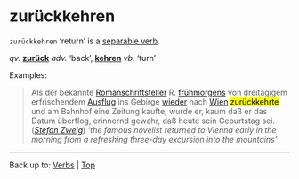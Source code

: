 # zurückkehren

`zurückkehren` ‘return’ is a [separable verb](../../separableVerbs.md).

*qv.* **[zurück](../../../adverbs/z/zu/zurueck.md)** *adv.* ‘back’, **[kehren](../../k/ke/kehren.md)** *vb.* ‘turn’

Examples:

> Als der bekannte [Romanschriftsteller](../../../nouns/r/ro/Romanschriftsteller.md) R. [frühmorgens](../../../adverbs/f/fr/fruehmorgens.md) von dreitägigem erfrischendem [Ausflug](../../../nouns/a/au/Ausflug.md) ins Gebirge [wieder](../../../adverbs/w/wi/wieder.md) nach [Wien](../../../nouns/w/wi/Wien.md) <mark>zurückkehrte</mark> und am Bahnhof eine Zeitung kaufte, wurde er, kaum daß er das Datum überflog, erinnernd gewahr, daß heute sein Geburtstag sei.  (*[Stefan Zweig](../../../texts/StefanZweig/BriefEinerUnbekannten.md)*) *‘the famous novelist returned to Vienna early in the morning from a refreshing three-day excursion into the mountains’*

----

Back up to: [Verbs](../../index.md) | [Top](../../../index.md)
